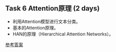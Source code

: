 ## Task 6 Attention原理 (2 days)
* 利用Attention模型进行文本分类。
* 基本的Attention原理。
* HAN的原理（Hierarchical Attention Networks）。




[参考答案](./../参考答案)